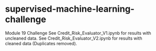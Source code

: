 # supervised-machine-learning-challenge
Module 19 Challenge
See Credit_Risk_Evaluator_V1.ipynb for results with uncleaned data.
See Credit_Risk_Evaluator_V2.ipynb for results with cleaned data (Duplicates removed).
